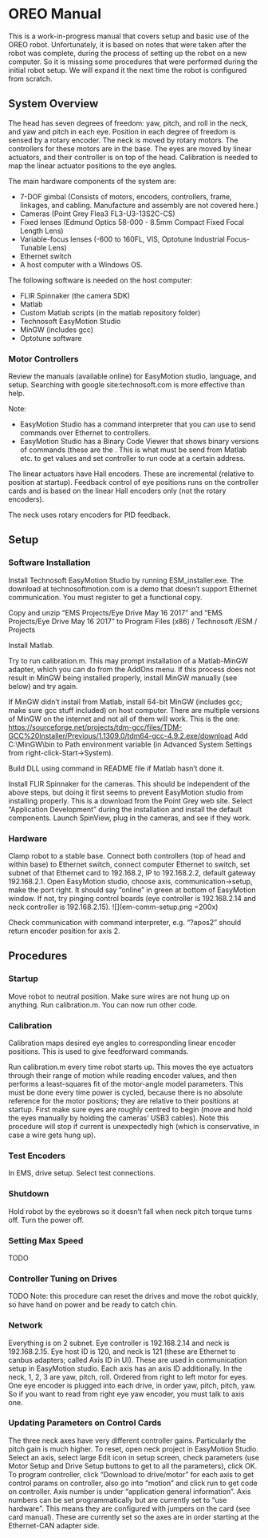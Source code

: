 # OREO Manual 
This is a work-in-progress manual that covers setup and basic use of the OREO robot. Unfortunately, it is based on notes that were taken after the robot was complete, during the process of setting up the robot on a new computer. So it is missing some procedures that were performed during the initial robot setup. We will expand it the next time the robot is configured from scratch. 

## System Overview
The head has seven degrees of freedom: yaw, pitch, and roll in the neck, and yaw and pitch in each eye. Position in each degree of freedom is sensed by a rotary encoder. The neck is moved by rotary motors. The controllers for these motors are in the base. The eyes are moved by linear actuators, and their controller is on top of the head. Calibration is needed to map the linear actuator positions to the eye angles. 

The main hardware components of the system are: 
* 7-DOF gimbal (Consists of motors, encoders, controllers, frame, linkages, and cabling. Manufacture and assembly are not covered here.)
* Cameras (Point Grey Flea3 FL3-U3-13S2C-CS)
* Fixed lenses (Edmund Optics 58-000 - 8.5mm Compact Fixed Focal Length Lens)
* Variable-focus lenses (-600 to 160FL, VIS, Optotune Industrial Focus-Tunable Lens) 
* Ethernet switch
* A host computer with a Windows OS. 

The following software is needed on the host computer: 
* FLIR Spinnaker (the camera SDK)
* Matlab
* Custom Matlab scripts (in the matlab repository folder)
* Technosoft EasyMotion Studio
* MinGW (includes gcc)
* Optotune software

### Motor Controllers 
Review the manuals (available online) for EasyMotion studio, language, and setup. Searching with google site:technosoft.com is more effective than help.

Note: 
* EasyMotion Studio has a command interpreter that you can use to send commands over Ethernet to controllers. 
* EasyMotion Studio has a Binary Code Viewer that shows binary versions of commands (these are the . This is what must be send from Matlab etc. to get values and set controller to run code at a certain address. 

The linear actuators have Hall encoders. These are incremental (relative to position at startup). Feedback control of eye positions runs on the controller cards and is based on the linear Hall encoders only (not the rotary encoders). 

The neck uses rotary encoders for PID feedback. 

## Setup
### Software Installation
Install Technosoft EasyMotion Studio by running ESM_installer.exe. The download at technosoftmotion.com is a demo that doesn’t support Ethernet communication. You must register to get a functional copy. 

Copy and unzip “EMS Projects/Eye Drive May 16 2017” and “EMS Projects/Eye Drive May 16 2017” to Program Files  (x86) / Technosoft  /ESM / Projects

Install Matlab. 

Try to run calibration.m. This may prompt installation of a Matlab-MinGW adapter, which you can do from the AddOns menu. If this process does not result in MinGW being installed properly, install MinGW manually (see below) and try again. 

If MinGW didn’t install from Matlab, install 64-bit MinGW (includes gcc; make sure gcc stuff included) on host computer. There are multiple versions of MinGW on the internet and not all of them will work. This is the one: https://sourceforge.net/projects/tdm-gcc/files/TDM-GCC%20Installer/Previous/1.1309.0/tdm64-gcc-4.9.2.exe/download Add C:\MinGW\bin to Path environment variable (in Advanced System Settings from right-click-Start->System). 

Build DLL using command in README file if Matlab hasn’t done it. 

Install FLIR Spinnaker for the cameras. This should be independent of the above steps, but doing it first seems to prevent EasyMotion studio from installing properly. This is a download from the Point Grey web site. Select “Application Development” during the installation and install the default components. Launch SpinView, plug in the cameras, and see if they work. 

### Hardware
Clamp robot to a stable base. 
Connect both controllers (top of head and within base) to Ethernet switch, connect computer Ethernet to switch, set subnet of that Ethernet card to 192.168.2, IP to 192.168.2.2, default gateway 192.168.2.1.
Open EasyMotion studio, choose axis, communication->setup, make the port right. It should say “online” in green at bottom of EasyMotion window. If not, try pinging control boards (eye controller is 192.168.2.14 and neck controller is 192.168.2.15). 
![](em-comm-setup.png =200x)

Check communication with command interpreter, e.g. “?apos2” should return encoder position for axis 2. 

## Procedures 
### Startup 
Move robot to neutral position. 
Make sure wires are not hung up on anything. 
Run calibration.m. 
You can now run other code. 

### Calibration
Calibration maps desired eye angles to corresponding linear encoder positions. This is used to give feedforward commands. 

Run calibration.m every time robot starts up. This moves the eye actuators through their range of motion while reading encoder values, and then performs a least-squares fit of the motor-angle model parameters. This must be done every time power is cycled, because there is no absolute reference for the motor positions; they are relative to their positions at startup. First make sure eyes are roughly centred to begin (move and hold the eyes manually by holding the cameras’ USB3 cables). Note this procedure will stop if current is unexpectedly high (which is conservative, in case a wire gets hung up). 

### Test Encoders 
In EMS, drive setup. Select test connections. 

### Shutdown
Hold robot by the eyebrows so it doesn’t fall when neck pitch torque turns off. Turn the power off. 

### Setting Max Speed
TODO 

### Controller Tuning on Drives
TODO 
Note: this procedure can reset the drives and move the robot quickly, so have hand on power and be ready to catch chin. 

### Network
Everything is on 2 subnet. Eye controller is 192.168.2.14 and neck is 192.168.2.15. Eye host ID is 120, and neck is 121 (these are Ethernet to canbus adapters; called Axis ID in UI). These are used in communication setup in EasyMotion studio. Each axis has an axis ID additionally. In the neck, 1, 2, 3 are yaw, pitch, roll. Ordered from right to left motor for eyes. One eye encoder is plugged into each drive, in order yaw, pitch, pitch, yaw. So if you want to read from right eye yaw encoder, you must talk to axis one. 

### Updating Parameters on Control Cards
The three neck axes have very different controller gains. Particularly the pitch gain is much higher. 
To reset, open neck project in EasyMotion Studio. Select an axis, select large Edit icon in setup screen, check parameters (use Motor Setup and Drive Setup buttons to get to all the parameters), click OK. 
To program controller, click “Download to drive/motor” for each axis to get control params on controller, also go into “motion” and click run to get code on controller. Axis number is under “application general information”. Axis numbers can be set programmatically but are currently set to “use hardware”. This means they are configured with jumpers on the card (see card manual). These are currently set so the axes are in order starting at the Ethernet-CAN adapter side. 
